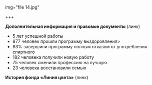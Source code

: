 img="file 14.jpg"

+++

**Дополнительная информация и правовые документы** (линк)
 
- 5 лет успешной работы
- 877 человек прошли программу выздоровления>
- 83% завершили программу полным отказом от употребления спиртного
- 182 человека получили новую работу
- 75 человек сменили профессию на лучшую
- 23 человека восстановили семью

**История фонда «Линия цвета»** (линк)
